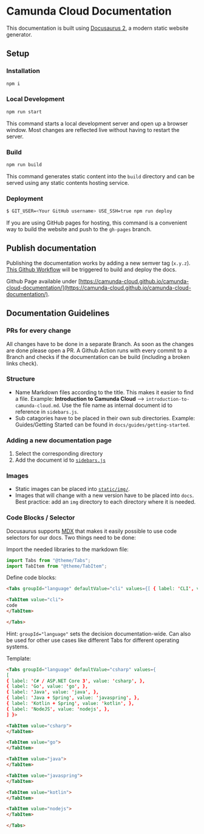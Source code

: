 # Camunda Cloud Documentation

This documentation is built using [Docusaurus 2](https://v2.docusaurus.io/), a modern static website generator.

## Setup

### Installation

```bash
npm i
```

### Local Development

```bash
npm run start
```

This command starts a local development server and open up a browser window. Most changes are reflected live without having to restart the server.

### Build

```bash
npm run build
```

This command generates static content into the `build` directory and can be served using any static contents hosting service.

### Deployment

```bash
$ GIT_USER=<Your GitHub username> USE_SSH=true npm run deploy
```

If you are using GitHub pages for hosting, this command is a convenient way to build the website and push to the `gh-pages` branch.

## Publish documentation

Publishing the documentation works by adding a new semver tag (`x.y.z`). [This Github Workflow](./.github/workflows/publish.yaml) will be triggered to build and deploy the docs.

Github Page available under [https://camunda-cloud.github.io/camunda-cloud-documentation/](https://camunda-cloud.github.io/camunda-cloud-documentation/).

## Documentation Guidelines

### PRs for every change

All changes have to be done in a separate Branch. As soon as the changes are done please open a PR. A Github Action runs with every commit to a Branch and checks if the documentation can be build (including a broken links check).

### Structure

- Name Markdown files according to the title. This makes it easier to find a file. Example: **Introduction to Camunda Cloud** --> `introduction-to-camunda-cloud.md`. Use the file name as internal document id to reference in `sidebars.js`.
- Sub catagories have to be placed in their own sub directories. Example: Guides/Getting Started can be found in `docs/guides/getting-started`.

### Adding a new documentation page

1. Select the corresponding directory
2. Add the document id to [`sidebars.js`](./sidebars.js)

### Images

- Static images can be placed into [`static/img/`](./static/img/).
- Images that will change with a new version have to be placed into `docs`. Best practice: add an `img` directory to each directory where it is needed.

### Code Blocks / Selector

Docusaurus supports [MDX](https://mdxjs.com/) that makes it easily possible to use code selectors for our docs. Two things need to be done:

Import the needed libraries to the markdown file:

```js
import Tabs from "@theme/Tabs";
import TabItem from "@theme/TabItem";
```

Define code blocks:

```html
<Tabs groupId="language" defaultValue="cli" values={[ { label: 'CLI', value: 'cli', }, ] }>

<TabItem value="cli">
code
</TabItem>

</Tabs>
```

Hint: `groupId="language"` sets the decision documentation-wide. Can also be used for other use cases like different Tabs for different operating systems.

Template:

```html
<Tabs groupId="language" defaultValue="csharp" values={
[
{ label: 'C# / ASP.NET Core 3', value: 'csharp', },
{ label: 'Go', value: 'go', },
{ label: 'Java', value: 'java', },
{ label: 'Java + Spring', value: 'javaspring', },
{ label: 'Kotlin + Spring', value: 'kotlin', },
{ label: 'NodeJS', value: 'nodejs', },
] }>

<TabItem value="csharp">
</TabItem>

<TabItem value="go">
</TabItem>

<TabItem value="java">
</TabItem>

<TabItem value="javaspring">
</TabItem>

<TabItem value="kotlin">
</TabItem>

<TabItem value="nodejs">
</TabItem>

</Tabs>
```
